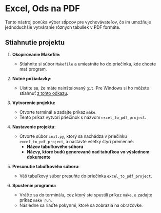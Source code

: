 # Excel, Ods na PDF

Tento nástroj ponúka výber stĺpcov pre vychovávateľov, čo im umožňuje jednoduchšie vytváranie rôznych tabuliek v PDF formáte.

## Stiahnutie projektu

1. **Okopírovanie Makefile:**
   - Stiahnite si súbor `Makefile` a umiestnite ho do priečinka, kde chcete mať program.

2. **Nutné požiadavky:**
   - Uistite sa, že máte nainštalovaný `git`. Pre Windows si ho môžete stiahnuť [z tohto odkazu](https://git-scm.com/download/win).

3. **Vytvorenie projektu:**
   - Otvorte terminál a zadajte príkaz `make`.
   - Tento príkaz vytvorí priečinok s názvom `excel_to_pdf_project`.

4. **Nastavenie projektu:**
   - Otvorte súbor `init.py`, ktorý sa nachádza v priečinku `excel_to_pdf_project`, a nastavte všetky štyri premenné:
     - **Názov tabuľkového súboru**
     - **Názvy, ktoré budú generované nad tabuľkou vo výslednom dokumente**

5. **Presunutie tabuľkového súboru:**
   - Váš tabuľkový súbor presuňte do priečinka `excel_to_pdf_project`.

6. **Spustenie programu:**
   - Vráťte sa do terminálu, cez ktorý ste spustili príkaz `make`, a zadajte príkaz `make run`.
   - Následne sa riaďte pokynmi, ktoré sa zobrazia na obrazovke.
